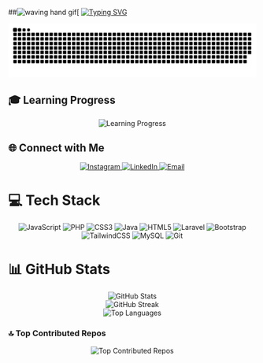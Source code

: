 ##<img src="https://user-images.githubusercontent.com/72663882/171687151-bb31c996-c9d2-49c8-b593-734946893b23.gif" alt="waving hand gif" aria-hidden="true" width="27" />[ [![Typing SVG](https://readme-typing-svg.herokuapp.com?font=Roboto&weight=700&size=25&duration=2500&pause=1000&vCenter=true&width=500&height=25&lines=Hello;I'm+Hafizd;And+I'm+Fullstack+Leaner)](https://readme-typing-svg.herokuapp.com/demo/?font=Roboto&weight=700&size=25&duration=2500&vCenter=true&width=500&height=25&lines=Hello;I'm+Hafizd;And+I'm+Fullstack+Leaner)
<p>
  <img src="https://github.com/FruHafizd/FruHafizd/blob/main/grid-snake.svg" alt="snake" />
</p>


## 🎓 Learning Progress
<p align="center">
  <img src="https://img.shields.io/badge/Current%20Learning%20Path-%20PHP%20|%20Laravel%20|%20Filament-%23000000.svg?style=for-the-badge" alt="Learning Progress" />
</p>

## 🌐 Connect with Me
<p align="center">
  <a href="https://www.instagram.com/fruhasc" target="_blank">
    <img src="https://img.shields.io/badge/Instagram-%23E4405F.svg?style=for-the-badge&logo=Instagram&logoColor=white" alt="Instagram">
  </a>
  <a href="https://www.linkedin.com/in/fruhafizd" target="_blank">
    <img src="https://img.shields.io/badge/LinkedIn-%2300A0DC.svg?style=for-the-badge&logo=LinkedIn&logoColor=white" alt="LinkedIn">
  </a>
  <a href="mailto:fruhafizd@example.com">
    <img src="https://img.shields.io/badge/Email-%23D14836.svg?style=for-the-badge&logo=Gmail&logoColor=white" alt="Email">
  </a>
</p>

# 💻 Tech Stack
<div align="center">
  <img src="https://img.shields.io/badge/javascript-%23323330.svg?style=for-the-badge&logo=javascript&logoColor=%23F7DF1E" alt="JavaScript" />
  <img src="https://img.shields.io/badge/php-%23777BB4.svg?style=for-the-badge&logo=php&logoColor=white" alt="PHP" />
  <img src="https://img.shields.io/badge/css3-%231572B6.svg?style=for-the-badge&logo=css3&logoColor=white" alt="CSS3" />
  <img src="https://img.shields.io/badge/java-%23ED8B00.svg?style=for-the-badge&logo=java&logoColor=white" alt="Java" />
  <img src="https://img.shields.io/badge/html5-%23E34F26.svg?style=for-the-badge&logo=html5&logoColor=white" alt="HTML5" />
  <img src="https://img.shields.io/badge/laravel-%23FF2D20.svg?style=for-the-badge&logo=laravel&logoColor=white" alt="Laravel" />
  <img src="https://img.shields.io/badge/bootstrap-%23563D7C.svg?style=for-the-badge&logo=bootstrap&logoColor=white" alt="Bootstrap" />
  <img src="https://img.shields.io/badge/tailwindcss-%2338B2AC.svg?style=for-the-badge&logo=tailwind-css&logoColor=white" alt="TailwindCSS" />
  <img src="https://img.shields.io/badge/mysql-%2300f.svg?style=for-the-badge&logo=mysql&logoColor=white" alt="MySQL" />
  <img src="https://img.shields.io/badge/git-%23F05032.svg?style=for-the-badge&logo=git&logoColor=white" alt="Git" />
</div>

# 📊 GitHub Stats
<div align="center">
  <img src="https://github-readme-stats.vercel.app/api?username=FruHafizd&theme=dark&hide_border=false&include_all_commits=true&count_private=true" alt="GitHub Stats" /><br/>
  <img src="https://github-readme-streak-stats.herokuapp.com/?user=FruHafizd&theme=dark&hide_border=false" alt="GitHub Streak" /><br/>
  <img src="https://github-readme-stats.vercel.app/api/top-langs/?username=FruHafizd&theme=dark&hide_border=false&include_all_commits=true&count_private=true&layout=compact" alt="Top Languages" />
</div>

### 🔝 Top Contributed Repos
<div align="center">
  <img src="https://github-contributor-stats.vercel.app/api?username=FruHafizd&limit=5&theme=dark&combine_all_yearly_contributions=true" alt="Top Contributed Repos" />
</div>
